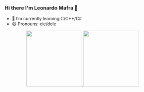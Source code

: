### Hi there I'm Leonardo Mafra 👋

- 🌱 I’m currently learning C/C++/C#
- 😄 Pronouns: ele/dele

<div align="center">
  <a href="https://github.com/layshorm">
  <img height="180em" src="https://github-readme-stats.vercel.app/api?username=Leonardo&show_icons=true&theme=dracula&include_all_commits=true&count_private=true"/>
  <img height="180em" src="https://github-readme-stats.vercel.app/api/top-langs/?username=Leonardo &layout=compact&langs_count=7&theme=dracula"/>
</div>

